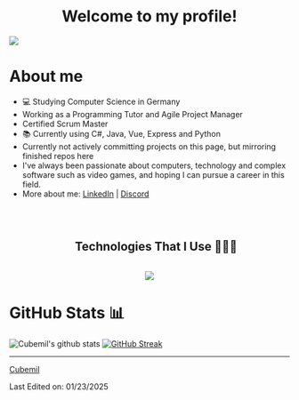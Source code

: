 <h1 align="center">Welcome to my profile!</h1>

![](https://komarev.com/ghpvc/?username=Cubemil&color=ff69b4&label=You+are+visitor+No.)
<br>
<h1>About me</h1>

- 💻 Studying Computer Science in Germany
- Working as a Programming Tutor and Agile Project Manager
- Certified Scrum Master
- 📚 Currently using C#, Java, Vue, Express and Python
- Currently not actively committing projects on this page, but mirroring finished repos here
- I've always been passionate about computers, technology and complex software such as video games, and hoping I can pursue a career in this field.
- More about me:
[LinkedIn](https://www.linkedin.com/in/emil-petersen-28053b282/) |
[Discord](https://discordapp.com/users/259013014366322689)

<br>

<div id="user-content-toc">
  <ul align="center">
    <summary><h2 style="display: inline-block">Technologies That I Use 👨🏻‍💻</h2></summary>
  </ul>
</div>
<p align="center">
  <a href="https://skillicons.dev">
    <img src="https://skillicons.dev/icons?i=git,figma,linux,py,nodejs,vuejs,gradle,express,pinia,latex,electron,androidstudio,docker,unity,cs,dotnet&perline=8" />
  </a>
</p>
  
<h1>GitHub Stats 📊</h1>
 
![Cubemil's github stats](https://github-readme-stats.vercel.app/api?username=Cubemil&show_icons=true&theme=synthwave) 
[![GitHub Streak](https://github-readme-streak-stats.herokuapp.com/?user=Cubemil&theme=synthwave)](https://git.io/streak-stats)  

<hr>

[Cubemil](https://github.com/Cubemil)

Last Edited on: 01/23/2025
